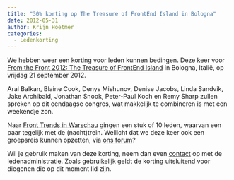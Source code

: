```yaml
---
title: "30% korting op The Treasure of FrontEnd Island in Bologna"
date: 2012-05-31
author: Krijn Hoetmer
categories: 
  - Ledenkorting
---
```

We hebben weer een korting voor leden kunnen bedingen. Deze keer voor [From the Front 2012: The Treasure of FrontEnd Island](http://2012.fromthefront.it/) in Bologna, Italië, op vrijdag 21 september 2012.

Aral Balkan, Blaine Cook, Denys Mishunov, Denise Jacobs, Linda Sandvik, Jake Archibald, Jonathan Snook, Peter-Paul Koch en Remy Sharp zullen spreken op dit eendaagse congres, wat makkelijk te combineren is met een weekendje zon.

Naar [Front Trends in Warschau](/blog/2012/01/korting-op-front-trends-in-warschau) gingen een stuk of 10 leden, waarvan een paar tegelijk met de (nacht)trein. Wellicht dat we deze keer ook een groepsreis kunnen opzetten, via [ons forum](http://forum.fronteers.nl/post/410/)?

Wil je gebruik maken van deze korting, neem dan even [contact](/contact) op met de ledenadministratie. Zoals gebruikelijk geldt de korting uitsluitend voor diegenen die op dit moment lid zijn.
